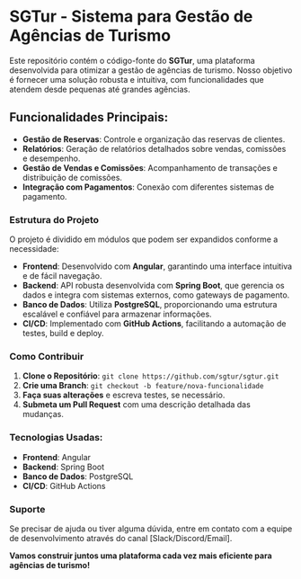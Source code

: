 # SGTur - Sistema para Gestão de Agências de Turismo

Este repositório contém o código-fonte do **SGTur**, uma plataforma desenvolvida para otimizar a gestão de agências de turismo. Nosso objetivo é fornecer uma solução robusta e intuitiva, com funcionalidades que atendem desde pequenas até grandes agências.

## Funcionalidades Principais:

- **Gestão de Reservas**: Controle e organização das reservas de clientes.
- **Relatórios**: Geração de relatórios detalhados sobre vendas, comissões e desempenho.
- **Gestão de Vendas e Comissões**: Acompanhamento de transações e distribuição de comissões.
- **Integração com Pagamentos**: Conexão com diferentes sistemas de pagamento.

### Estrutura do Projeto

O projeto é dividido em módulos que podem ser expandidos conforme a necessidade:

- **Frontend**: Desenvolvido com **Angular**, garantindo uma interface intuitiva e de fácil navegação.
- **Backend**: API robusta desenvolvida com **Spring Boot**, que gerencia os dados e integra com sistemas externos, como gateways de pagamento.
- **Banco de Dados**: Utiliza **PostgreSQL**, proporcionando uma estrutura escalável e confiável para armazenar informações.
- **CI/CD**: Implementado com **GitHub Actions**, facilitando a automação de testes, build e deploy.

### Como Contribuir

1. **Clone o Repositório**: `git clone https://github.com/sgtur/sgtur.git`
2. **Crie uma Branch**: `git checkout -b feature/nova-funcionalidade`
3. **Faça suas alterações** e escreva testes, se necessário.
4. **Submeta um Pull Request** com uma descrição detalhada das mudanças.

### Tecnologias Usadas:

- **Frontend**: Angular
- **Backend**: Spring Boot
- **Banco de Dados**: PostgreSQL
- **CI/CD**: GitHub Actions

### Suporte

Se precisar de ajuda ou tiver alguma dúvida, entre em contato com a equipe de desenvolvimento através do canal [Slack/Discord/Email].

**Vamos construir juntos uma plataforma cada vez mais eficiente para agências de turismo!**
